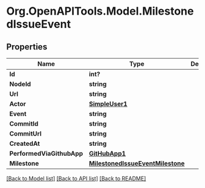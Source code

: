 # Org.OpenAPITools.Model.MilestonedIssueEvent

## Properties

Name | Type | Description | Notes
------------ | ------------- | ------------- | -------------
**Id** | **int?** |  | 
**NodeId** | **string** |  | 
**Url** | **string** |  | 
**Actor** | [**SimpleUser1**](SimpleUser1.md) |  | 
**Event** | **string** |  | 
**CommitId** | **string** |  | 
**CommitUrl** | **string** |  | 
**CreatedAt** | **string** |  | 
**PerformedViaGithubApp** | [**GitHubApp1**](GitHubApp1.md) |  | 
**Milestone** | [**MilestonedIssueEventMilestone**](MilestonedIssueEventMilestone.md) |  | 

[[Back to Model list]](../README.md#documentation-for-models) [[Back to API list]](../README.md#documentation-for-api-endpoints) [[Back to README]](../README.md)


